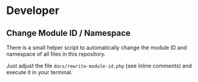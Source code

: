# Developer

## Change Module ID / Namespace

There is a small helper script to automatically change the module ID and namespace of all files in this repository.

Just adjust the file `docs/rewrite-module-id.php` (see inline comments) and execute it in your terminal.

